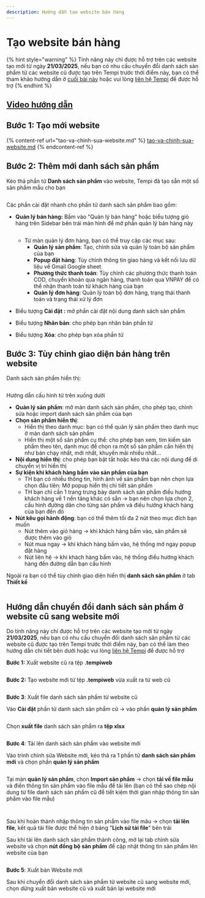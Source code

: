 ```yaml
---
description: Hướng dẫn tạo website bán hàng
---
```


# Tạo website bán hàng

{% hint style="warning" %}
Tính năng này chỉ được hỗ trợ trên các website tạo mới từ ngày **21/03/2025**, nếu bạn có nhu cầu chuyển đổi danh sách sản phẩm từ các website cũ được tạo trên Tempi trước thời điểm này, bạn có thể tham khảo hướng dẫn ở [cuối bài này](tao-website-ban-hang.md#huong-dan-chuyen-doi-danh-sach-san-pham-o-website-cu-sang-website-moi) hoặc vui lòng [liên hệ Tempi](https://m.me/tempi.vn) để được hỗ trợ
{% endhint %}

## [Video hướng dẫn](https://www.youtube.com/watch?v=2aTP52y7MS8)

## Bước 1: Tạo mới website

{% content-ref url="tao-va-chinh-sua-website.md" %}
[tao-va-chinh-sua-website.md](tao-va-chinh-sua-website.md)
{% endcontent-ref %}

## Bước 2: Thêm mới danh sách sản phẩm

Kéo thả phần tử **Danh sách sản phẩm** vào website, Tempi đã tạo sẵn một số sản phẩm mẫu cho bạn

<figure><img src="../.gitbook/assets/image (199).png" alt=""><figcaption></figcaption></figure>

Các phần cài đặt nhanh cho phần tử danh sách sản phẩm bao gồm:

*   **Quản lý bán hàng:** Bấm vào "Quản lý bán hàng" hoặc biểu tượng giỏ hàng trên Sidebar bên trái màn hình để mở phần quản lý bán hàng này

    <figure><img src="../.gitbook/assets/image.png" alt=""><figcaption></figcaption></figure>



    * Từ màn quản lý đơn hàng, bạn có thể truy cập các mục sau:
      * **Quản lý sản phẩm**: Tạo, chỉnh sửa và quản lý toàn bộ sản phẩm của bạn
      * **Popup đặt hàng**: Tùy chỉnh thông tin giao hàng và kết nối lưu dữ liệu về Gmail Google sheet
      * **Phương thức thanh toán**: Tùy chỉnh các phương thức thanh toán COD, chuyển khoản qua ngân hàng, thanh toán qua VNPAY để có thể nhận thanh toán từ khách hàng của bạn
      * **Quản lý đơn hàng**: Quản lý toàn bộ đơn hàng, trạng thái thanh toán và trạng thái xử lý đơn
* Biểu tượng **Cài đặt :** mở phần cài đặt nội dung danh sách sản phẩm
* Biểu tượng **Nhân bản**: cho phép bạn nhân bản phần tử
* Biểu tượng **Xóa**: cho phép bạn xóa phần tử

## Bước 3: Tùy chỉnh giao diện bán hàng trên website

Danh sách sản phẩm hiển thị:

<figure><img src="../.gitbook/assets/image (202).png" alt=""><figcaption></figcaption></figure>

Hướng dẫn cấu hình từ trên xuống dưới

* **Quản lý sản phẩm**: mở màn danh sách sản phẩm, cho phép tạo, chỉnh sửa hoặc import danh sách sản phẩm của bạn
* **Chọn sản phẩm hiển thị**:
  * Hiển thị theo danh mục: bạn có thể quản lý sản phẩm theo danh mục ở màn danh sách sản phẩm
  * Hiển thị một số sản phẩm cụ thể: cho phép bạn xem, tìm kiếm sản phẩm theo tên, danh mục để chọn ra một số sản phẩm cần hiển thị như bán chạy nhất, mới nhất, khuyến mãi nhiều nhất...
* **Nội dung hiển thị**: cho phép bạn bật tắt hoặc kéo thả các nội dung để di chuyển vị trí hiển thị
* **Sự kiện khi khách hàng bấm vào sản phẩm của bạn**
  * TH bạn có nhiều thông tin, hình ảnh về sản phẩm bạn nên chọn lựa chọn đầu tiên: Mở popup hiển thị chi tiết sản phẩm
  * TH bạn chỉ cần 1 trang trưng bày danh sách sản phẩm điều hướng khách hàng về 1 nền tảng khác có sẵn -> bạn nên chọn lựa chọn 2, cấu hình đường dãn cho từng sản phẩm và điều hướng khách hàng của bạn đến đó
* **Nút kêu gọi hành động**: bạn có thể thêm tối đa 2 nút theo mục đích bạn muốn
  * Nút thêm vào giỏ hàng -> khi khách hàng bấm vào, sản phẩm sẽ được thêm vào giỏ
  * Nút mua ngay -> khi khách hàng bấm vào, hệ thống mở ngay popup đặt hàng
  * Nút liên hệ -> khi khách hàng bấm vào, hệ thống điều hướng khách hàng đến đường dẫn bạn cấu hình

Ngoài ra bạn có thể tùy chỉnh giao diện hiển thị **danh sách sản phẩm** ở tab **Thiết kế**

<figure><img src="../.gitbook/assets/image (203).png" alt=""><figcaption></figcaption></figure>

## Hướng dẫn chuyển đổi danh sách sản phẩm ở website cũ sang website mới

Do tính năng này chỉ được hỗ trợ trên các website tạo mới từ ngày **21/03/2025**, nếu bạn có nhu cầu chuyển đổi danh sách sản phẩm từ các website cũ được tạo trên Tempi trước thời điểm này, bạn có thể làm theo hướng dẫn chi tiết bên dưới hoặc vui lòng [liên hệ Tempi](https://m.me/tempi.vn) để được hỗ trợ

**Bước 1:** Xuất website cũ ra tệp **.tempiweb**

<figure><img src="../.gitbook/assets/image (205).png" alt=""><figcaption></figcaption></figure>

**Bước 2:** Tạo website mới từ tệp **.tempiweb** vừa xuất ra từ web cũ

<figure><img src="../.gitbook/assets/image (206).png" alt=""><figcaption></figcaption></figure>

**Bước 3**: Xuất file danh sách sản phẩm từ website cũ

Vào **Cài đặt** phần tử danh sách sản phẩm cũ -> vào phần **quản lý sản phẩm**

<figure><img src="../.gitbook/assets/image (209).png" alt=""><figcaption></figcaption></figure>

Chọn **xuất file** danh sách sản phẩm ra **tệp xlsx**&#x20;

<figure><img src="../.gitbook/assets/image (210).png" alt=""><figcaption></figcaption></figure>

**Bước 4**: Tải lên danh sách sản phẩm vào website mới

Vào trình chỉnh sửa Website mới, kéo thả ra 1 phần tử **danh sách sản phẩm mới** và chọn phần **quản lý sản phẩm**

<figure><img src="../.gitbook/assets/image (211).png" alt=""><figcaption></figcaption></figure>

Tại màn **quản lý sản phẩm**, chọn **Import sản phẩm** -> chọn **tải về file mẫu** và điền thông tin sản phẩm vào file mẫu để tải lên (bạn có thể sao chép nội dung từ file danh sách sản phẩm cũ để tiết kiệm thời gian nhập thông tin sản phẩm vào file mẫu)

<figure><img src="../.gitbook/assets/image (212).png" alt=""><figcaption></figcaption></figure>

<figure><img src="../.gitbook/assets/image (213).png" alt=""><figcaption></figcaption></figure>

Sau khi hoàn thành nhập thông tin sản phẩm vào file mãu -> chọn **tải lên file**, kết quả tải file được thể hiện ở bảng "**Lịch sử tải file**" bên trái

Sau khi tải lên danh sách sản phẩm thành công, mở lại tab chỉnh sửa website và chọn **nút đồng bộ sản phẩm** để cập nhật thông tin sản phẩm lên website của bạn

<figure><img src="../.gitbook/assets/image (214).png" alt=""><figcaption></figcaption></figure>

**Bước 5**: Xuất bản Website mới

Sau khi chuyển đổi danh sách sản phẩm từ website cũ sang website mới, chọn dừng xuất bản website cũ và xuất bản lại website mới
